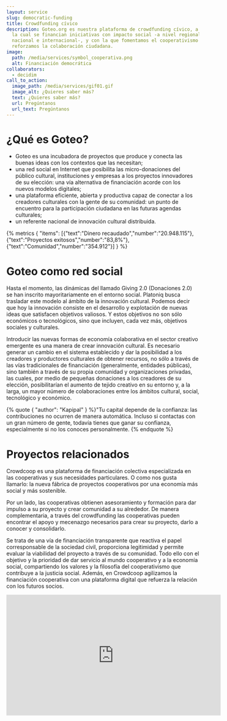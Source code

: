 ```yaml
---
layout: service
slug: democratic-funding
title: Crowdfunding cívico
description: Goteo.org es nuestra plataforma de crowdfunding cívico, a través de
  la cual se financian iniciativas con impacto social -a nivel regional,
  nacional e internacional-, y con la que fomentamos el cooperativismo y
  reforzamos la colaboración ciudadana.
image:
  path: /media/services/symbol_cooperativa.png
  alt: Financiación democrática
collaborators:
  - decidim
call_to_action:
  image_path: /media/services/gif01.gif
  image_alt: ¿Quieres saber más?
  text: ¿Quieres saber más?
  url: Pregúntanos
  url_text: Pregúntanos
---
```

# ¿Qué es Goteo?

* Goteo es una incubadora de proyectos que produce y conecta las buenas ideas con los contextos que las necesitan;
* una red social en Internet que posibilita las micro-donaciones del público cultural, instituciones y empresas a los proyectos innovadores de su elección: una vía alternativa de financiación acorde con los nuevos modelos digitales;
* una plataforma eficiente, abierta y productiva capaz de conectar a los creadores culturales con la gente de su comunidad: un punto de encuentro para la participación ciudadana en las futuras agendas culturales;
* un referente nacional de innovación cultural distribuida.

{% metrics { "items": [{"text":"Dinero recaudado","number":"20.948.115"},{"text":"Proyectos exitosos","number":"83,8%"},{"text":"Comunidad","number":"354.912"}] } %}

# Goteo como red social

Hasta el momento, las dinámicas del llamado Giving 2.0 (Donaciones 2.0) se han inscrito mayoritariamente en el entorno social. Platoniq busca trasladar este modelo al ámbito de la innovación cultural. Podemos decir que hoy la innovación consiste en el desarrollo y explotación de nuevas ideas que satisfacen objetivos valiosos. Y estos objetivos no son sólo económicos o tecnológicos, sino que incluyen, cada vez más, objetivos sociales y culturales.

Introducir las nuevas formas de economía colaborativa en el sector creativo emergente es una manera de crear innovación cultural. Es necesario generar un cambio en el sistema establecido y dar la posibilidad a los creadores y productores culturales de obtener recursos, no sólo a través de las vías tradicionales de financiación (generalmente, entidades públicas), sino también a través de su propia comunidad y organizaciones privadas, las cuales, por medio de pequeñas donaciones a los creadores de su elección, posibilitarían el aumento de tejido creativo en su entorno y, a la larga, un mayor número de colaboraciones entre los ámbitos cultural, social, tecnológico y económico.

{% quote { "author": "Kapipal" } %}"Tu capital depende de la confianza: las contribuciones no ocurren de manera automática. Incluso si contactas con un gran número de gente, todavía tienes que ganar su confianza, especialmente si no los conoces personalmente. {% endquote %}

# Proyectos relacionados

Crowdcoop es una plataforma de financiación colectiva especializada en las cooperativas y sus necesidades particulares. O como nos gusta llamarlo: la nueva fábrica de proyectos cooperativos por una economía más social y más sostenible.

Por un lado, las cooperativas obtienen asesoramiento y formación para dar impulso a su proyecto y crear comunidad a su alrededor. De manera complementaria, a través del crowdfunding las cooperativas pueden encontrar el apoyo y mecenazgo necesarios para crear su proyecto, darlo a conocer y consolidarlo.

Se trata de una vía de financiación transparente que reactiva el papel corresponsable de la sociedad civil, proporciona legitimidad y permite evaluar la viabilidad del proyecto a través de su comunidad. Todo ello con el objetivo y la prioridad de dar servicio al mundo cooperativo y a la economía social, compartiendo los valores y la filosofía del cooperativismo que contribuye a la justicia social. Además, en Crowdcoop agilizamos la financiación cooperativa con una plataforma digital que refuerza la relación con los futuros socios.

<iframe width="560" height="315" src="https://www.youtube.com/embed/5bzfj2IkznQ?si=sMfdVTMGDF_Mr0pP" title="YouTube video player" frameborder="0" allow="accelerometer; autoplay; clipboard-write; encrypted-media; gyroscope; picture-in-picture; web-share" referrerpolicy="strict-origin-when-cross-origin" allowfullscreen></iframe>

